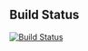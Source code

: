 ## Build Status

[![Build Status](https://travis-ci.org/anshulpatel25/anshulpatel25.github.io.svg?branch=gh-pages)](https://travis-ci.org/anshulpatel25/anshulpatel25.github.io)
